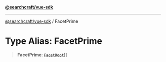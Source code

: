 [**@searchcraft/vue-sdk**](/reference/sdk/js-vue/README.md)

***

[@searchcraft/vue-sdk](/reference/sdk/js-vue/globals.md) / FacetPrime

# Type Alias: FacetPrime

> **FacetPrime**: [`FacetRoot`](/reference/sdk/js-vue/type-aliases/FacetRoot.md)[]
